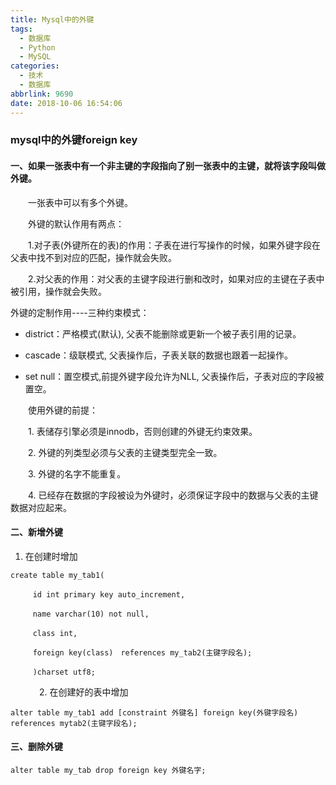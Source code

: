 ```yaml
---
title: Mysql中的外键
tags:
  - 数据库
  - Python
  - MySQL
categories:
  - 技术
  - 数据库
abbrlink: 9690
date: 2018-10-06 16:54:06
---
```


### mysql中的外键foreign key
#### 一、如果一张表中有一个非主键的字段指向了别一张表中的主键，就将该字段叫做外键。


　　一张表中可以有多个外键。

　　外键的默认作用有两点：

　　1.对子表(外键所在的表)的作用：子表在进行写操作的时候，如果外键字段在父表中找不到对应的匹配，操作就会失败。

　　2.对父表的作用：对父表的主键字段进行删和改时，如果对应的主键在子表中被引用，操作就会失败。

外键的定制作用----三种约束模式：

* district：严格模式(默认), 父表不能删除或更新一个被子表引用的记录。

* cascade：级联模式, 父表操作后，子表关联的数据也跟着一起操作。

* set null：置空模式,前提外键字段允许为NLL,  父表操作后，子表对应的字段被置空。

　　使用外键的前提：

　　1. 表储存引擎必须是innodb，否则创建的外键无约束效果。

　　2. 外键的列类型必须与父表的主键类型完全一致。

　　3. 外键的名字不能重复。

　　4. 已经存在数据的字段被设为外键时，必须保证字段中的数据与父表的主键数据对应起来。

#### 二、新增外键
1. 在创建时增加


```
create table my_tab1(

　　　id int primary key auto_increment,

　　　name varchar(10) not null,

　　　class int,

　　　foreign key(class)　references my_tab2(主键字段名);

　　　)charset utf8;
```
　　　
2. 在创建好的表中增加

```
alter table my_tab1 add [constraint 外键名] foreign key(外键字段名) references mytab2(主键字段名);
```

####  三、删除外键

```
alter table my_tab drop foreign key 外键名字;
```
　　


